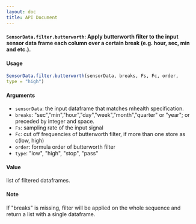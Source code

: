 ```yaml
---
layout: doc
title: API Document
---
```


#### `SensorData.filter.butterworth`: Apply butterworth filter to the input sensor data frame each column over a certain break (e.g. hour, sec, min and etc.). ####

#### Usage ####

```r
SensorData.filter.butterworth(sensorData, breaks, Fs, Fc, order,
type = "high")
```

#### Arguments ####

* `sensorData`: the input dataframe that matches mhealth specification.
* `breaks`: "sec","min","hour","day","week","month","quarter" or "year"; or preceded by integer and space.
* `Fs`: sampling rate of the input signal
* `Fc`: cut off frequencies of butterworth filter, if more than one store as c(low, high)
* `order`: formula order of butterworth filter
* `type`: "low", "high", "stop", "pass"


#### Value ####


 list of filtered dataframes.


#### Note ####


 If "breaks" is missing, filter will be applied on the whole sequence and return a list with a single dataframe.


